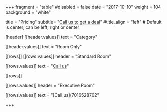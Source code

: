 +++
fragment = "table"
#disabled = false
date = "2017-10-10"
weight = 104
background = "white"

title = "Pricing"
subtitle= "[Call us to get a deal](tel:7016825702)"
#title_align = "left" # Default is center, can be left, right or center


   
[header]
  [[header.values]]
    text = "Category"

  [[header.values]]
    text = "Room Only"




[[rows]]
  [[rows.values]]
    header = "Standard Room"

  [[rows.values]]
    text = "[Call us](tel:7016528702)"



[[rows]]

[[rows.values]]
    header = "Executive Room"

  [[rows.values]]
    text = "[Call us](7016528702"

 
    



+++